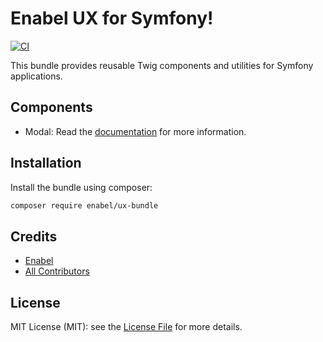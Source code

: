 # Enabel UX for Symfony!

[![CI](https://github.com/Enabel/ux/actions/workflows/ci.yaml/badge.svg)](https://github.com/Enabel/ux/actions/workflows/ci.yaml)

This bundle provides reusable Twig components and utilities for Symfony applications.

## Components

- Modal: Read the [documentation](docs/modal.md) for more information.

## Installation

Install the bundle using composer:

``` bash
composer require enabel/ux-bundle
```

## Credits

- [Enabel](https://github.com/enabel)
- [All Contributors](../../contributors)

## License

MIT License (MIT): see the [License File](LICENSE) for more details.